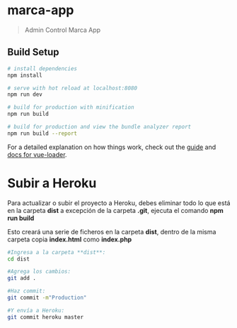 # marca-app

> Admin Control Marca App

## Build Setup

``` bash
# install dependencies
npm install

# serve with hot reload at localhost:8080
npm run dev

# build for production with minification
npm run build

# build for production and view the bundle analyzer report
npm run build --report
```

For a detailed explanation on how things work, check out the [guide](http://vuejs-templates.github.io/webpack/) and [docs for vue-loader](http://vuejs.github.io/vue-loader).

# Subir a Heroku

Para actualizar o subir el proyecto a Heroku, debes eliminar todo
lo que está en la carpeta **dist** a excepción de la carpeta **.git**,
ejecuta el comando **npm run build**

 Esto creará una serie de ficheros en la carpeta **dist**, dentro de la
 misma carpeta copia **index.html** como **index.php**

 ``` bash
 #Ingresa a la carpeta **dist**:
 cd dist

 #Agrega los cambios:
 git add .

 #Haz commit:
 git commit -m"Production"

 #Y envía a Heroku:
 git commit heroku master
 ```